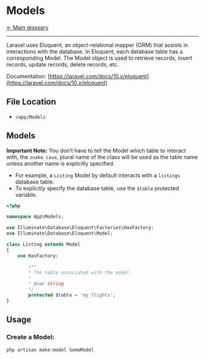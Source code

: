 # Models

[&larr; Main glossary](README.md)

***

Laravel uses Eloquent, an object-relational mapper (ORM) that assists in interactions with the database. In Eloquent, each database table has a corresponding Model. The Model object is used to retrieve records, insert records, update records, delete records, etc.

Documentation: [https://laravel.com/docs/10.x/eloquent](https://laravel.com/docs/10.x/eloquent)

## File Location

- `/app/Models`

## Models

**Important Note:** You don’t have to tell the Model which table to interact with, the `snake_case`, plural name of the class will be used as the table name unless another name is explicitly specified.

- For example, a `Listing` Model by default interacts with a `listings` database table.
- To explicitly specify the database table, use the `$table` protected variable.

```php
<?php

namespace App\Models;

use Illuminate\Database\Eloquent\Factories\HasFactory;
use Illuminate\Database\Eloquent\Model;

class Listing extends Model
{
    use HasFactory;

		/**
		* The table associated with the model.
		*
		* @var string
		*/		
		protected $table = 'my_flights';
}
```

## Usage

### Create a Model:

```php
php artisan make:model SomeModel
```